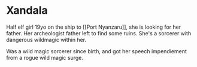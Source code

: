 # Xandala
Half elf girl 19yo on the ship to [[Port Nyanzaru]], she is looking for her father. Her archeologist father left to find some ruins. She's a sorcerer with dangerous wildmagic within her.

Was a wild magic sorcerer since birth, and got her speech impendiement from a rogue wild magic surge.